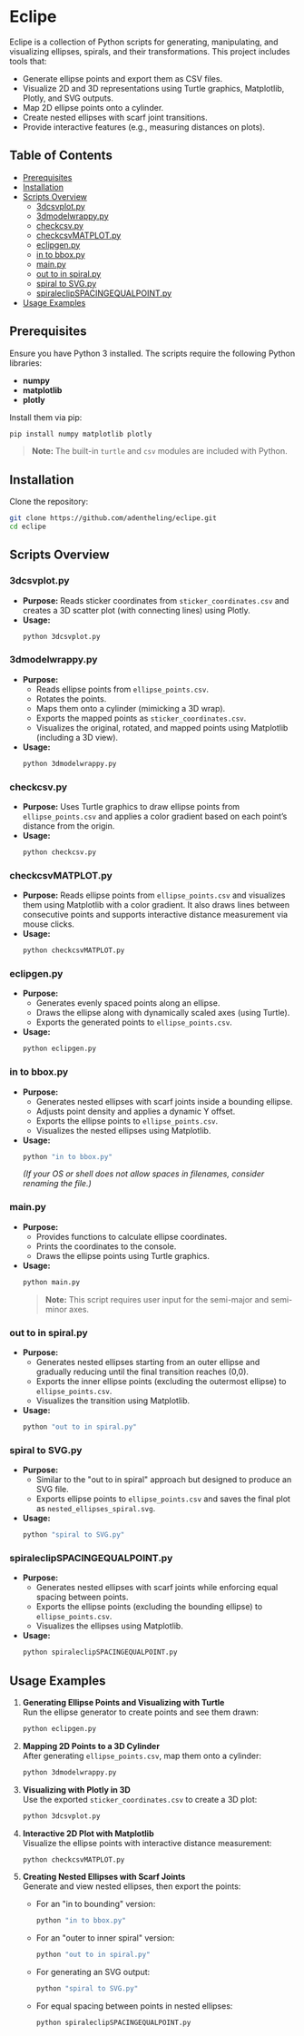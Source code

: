 # Eclipe

Eclipe is a collection of Python scripts for generating, manipulating, and visualizing ellipses, spirals, and their transformations. This project includes tools that:

- Generate ellipse points and export them as CSV files.
- Visualize 2D and 3D representations using Turtle graphics, Matplotlib, Plotly, and SVG outputs.
- Map 2D ellipse points onto a cylinder.
- Create nested ellipses with scarf joint transitions.
- Provide interactive features (e.g., measuring distances on plots).

## Table of Contents

- [Prerequisites](#prerequisites)
- [Installation](#installation)
- [Scripts Overview](#scripts-overview)
  - [3dcsvplot.py](#3dcsvplotpy)
  - [3dmodelwrappy.py](#3dmodelwrappypy)
  - [checkcsv.py](#checkcsvpy)
  - [checkcsvMATPLOT.py](#checkcsvmatplotpy)
  - [eclipgen.py](#eclipgenpy)
  - [in to bbox.py](#in-to-bboxpy)
  - [main.py](#mainpy)
  - [out to in spiral.py](#out-to-in-spiralpy)
  - [spiral to SVG.py](#spiral-to-svgpy)
  - [spiraleclipSPACINGEQUALPOINT.py](#spiraleclipspacingequalpointpy)
- [Usage Examples](#usage-examples)


## Prerequisites

Ensure you have Python 3 installed. The scripts require the following Python libraries:
- **numpy**
- **matplotlib**
- **plotly**

Install them via pip:

```bash
pip install numpy matplotlib plotly
```

> **Note:** The built-in `turtle` and `csv` modules are included with Python.

## Installation

Clone the repository:

```bash
git clone https://github.com/adentheling/eclipe.git
cd eclipe
```

## Scripts Overview

### 3dcsvplot.py
- **Purpose:** Reads sticker coordinates from `sticker_coordinates.csv` and creates a 3D scatter plot (with connecting lines) using Plotly.
- **Usage:**  
  ```bash
  python 3dcsvplot.py
  ```

### 3dmodelwrappy.py
- **Purpose:** 
  - Reads ellipse points from `ellipse_points.csv`.
  - Rotates the points.
  - Maps them onto a cylinder (mimicking a 3D wrap).
  - Exports the mapped points as `sticker_coordinates.csv`.
  - Visualizes the original, rotated, and mapped points using Matplotlib (including a 3D view).
- **Usage:**  
  ```bash
  python 3dmodelwrappy.py
  ```

### checkcsv.py
- **Purpose:** Uses Turtle graphics to draw ellipse points from `ellipse_points.csv` and applies a color gradient based on each point’s distance from the origin.
- **Usage:**  
  ```bash
  python checkcsv.py
  ```

### checkcsvMATPLOT.py
- **Purpose:** Reads ellipse points from `ellipse_points.csv` and visualizes them using Matplotlib with a color gradient. It also draws lines between consecutive points and supports interactive distance measurement via mouse clicks.
- **Usage:**  
  ```bash
  python checkcsvMATPLOT.py
  ```

### eclipgen.py
- **Purpose:** 
  - Generates evenly spaced points along an ellipse.
  - Draws the ellipse along with dynamically scaled axes (using Turtle).
  - Exports the generated points to `ellipse_points.csv`.
- **Usage:**  
  ```bash
  python eclipgen.py
  ```

### in to bbox.py
- **Purpose:** 
  - Generates nested ellipses with scarf joints inside a bounding ellipse.
  - Adjusts point density and applies a dynamic Y offset.
  - Exports the ellipse points to `ellipse_points.csv`.
  - Visualizes the nested ellipses using Matplotlib.
- **Usage:**  
  ```bash
  python "in to bbox.py"
  ```
  *(If your OS or shell does not allow spaces in filenames, consider renaming the file.)*

### main.py
- **Purpose:** 
  - Provides functions to calculate ellipse coordinates.
  - Prints the coordinates to the console.
  - Draws the ellipse points using Turtle graphics.
- **Usage:**  
  ```bash
  python main.py
  ```
  > **Note:** This script requires user input for the semi-major and semi-minor axes.

### out to in spiral.py
- **Purpose:** 
  - Generates nested ellipses starting from an outer ellipse and gradually reducing until the final transition reaches (0,0).
  - Exports the inner ellipse points (excluding the outermost ellipse) to `ellipse_points.csv`.
  - Visualizes the transition using Matplotlib.
- **Usage:**  
  ```bash
  python "out to in spiral.py"
  ```

### spiral to SVG.py
- **Purpose:** 
  - Similar to the "out to in spiral" approach but designed to produce an SVG file.
  - Exports ellipse points to `ellipse_points.csv` and saves the final plot as `nested_ellipses_spiral.svg`.
- **Usage:**  
  ```bash
  python "spiral to SVG.py"
  ```

### spiraleclipSPACINGEQUALPOINT.py
- **Purpose:** 
  - Generates nested ellipses with scarf joints while enforcing equal spacing between points.
  - Exports the ellipse points (excluding the bounding ellipse) to `ellipse_points.csv`.
  - Visualizes the ellipses using Matplotlib.
- **Usage:**  
  ```bash
  python spiraleclipSPACINGEQUALPOINT.py
  ```

## Usage Examples

1. **Generating Ellipse Points and Visualizing with Turtle**  
   Run the ellipse generator to create points and see them drawn:
   ```bash
   python eclipgen.py
   ```

2. **Mapping 2D Points to a 3D Cylinder**  
   After generating `ellipse_points.csv`, map them onto a cylinder:
   ```bash
   python 3dmodelwrappy.py
   ```

3. **Visualizing with Plotly in 3D**  
   Use the exported `sticker_coordinates.csv` to create a 3D plot:
   ```bash
   python 3dcsvplot.py
   ```

4. **Interactive 2D Plot with Matplotlib**  
   Visualize the ellipse points with interactive distance measurement:
   ```bash
   python checkcsvMATPLOT.py
   ```

5. **Creating Nested Ellipses with Scarf Joints**  
   Generate and view nested ellipses, then export the points:
   - For an "in to bounding" version:  
     ```bash
     python "in to bbox.py"
     ```
   - For an "outer to inner spiral" version:  
     ```bash
     python "out to in spiral.py"
     ```
   - For generating an SVG output:  
     ```bash
     python "spiral to SVG.py"
     ```
   - For equal spacing between points in nested ellipses:  
     ```bash
     python spiraleclipSPACINGEQUALPOINT.py
     ```

